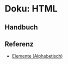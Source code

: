 # Doku: HTML

## Handbuch


## Referenz

- [Elemente (Alphabetisch)](./doku-html/blob/main/Referenz/Elemente_Alphabetisch.md)